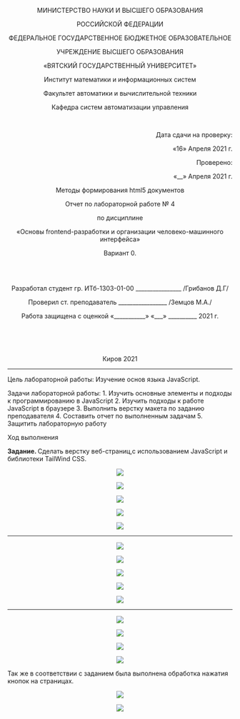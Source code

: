 <p align=center>МИНИСТЕРСТВО НАУКИ И ВЫСШЕГО ОБРАЗОВАНИЯ
<p align=center>РОССИЙСКОЙ ФЕДЕРАЦИИ
<p align=center>ФЕДЕРАЛЬНОЕ ГОСУДАРСТВЕННОЕ БЮДЖЕТНОЕ ОБРАЗОВАТЕЛЬНОЕ
<p align=center>УЧРЕЖДЕНИЕ ВЫСШЕГО ОБРАЗОВАНИЯ
<p align=center>«ВЯТСКИЙ ГОСУДАРСТВЕННЫЙ УНИВЕРСИТЕТ»
<p align=center>Институт математики и информационных систем
<p align=center>Факультет автоматики и вычислительной техники
<p align=center>Кафедра систем автоматизации управления
<p><br>
<p align=right>Дата сдачи на проверку:
<p align=right>«16» Апреля 2021 г.
<p align=right>Проверено:
<p align=right>«__» Апреля 2021 г.

<p align=center>Методы формирования html5 документов
<p align=center>Отчет по лабораторной работе № 4
<p align=center>по дисциплине
<p align=center>«Основы frontend-разработки и организации человеко-машинного интерфейса»
<p align=center>Вариант 0.
<p><br><br>
<p align=center>Разработал студент гр. ИТб-1303-01-00 ________________ /Грибанов Д.Г/
<p align=center>Проверил ст. преподаватель _________________ /Земцов М.А./
<p align=center>Работа защищена с оценкой	«___________» «___» __________ 2021 г.
<p><br><br><br>
<p align=center>Киров 2021  

---
<p> Цель лабораторной работы: Изучение основ языка JavaScript.
<p> Задачи лабораторной работы:  
1. Изучить основные элементы и подходы к программированию в JavaScript
2. Изучить подходы к работе JavaScript в браузере
3. Выполнить верстку макета по заданию преподавателя
4. Составить отчет по выполненным задачам
5. Защитить лабораторную работу

<p>Ход выполнения  
<p> <b>Задание. </b>Сделать верстку веб-страниц,с использованием JavaScript и библиотеки TailWind CSS.
<p align=center><img src=../Basic-frontend-dev-labs/img15.png>
<p align=center><img src=../Basic-frontend-dev-labs/img16.png>
<p align=center><img src=../Basic-frontend-dev-labs/img17.png>
<p align=center><img src=../Basic-frontend-dev-labs/img18.png>
<p align=center><img src=../Basic-frontend-dev-labs/img19.png>

---

<p align=center><img src=../Basic-frontend-dev-labs/img20.png>
<p align=center><img src=../Basic-frontend-dev-labs/img21.png>
<p align=center><img src=../Basic-frontend-dev-labs/img22.png>
<p align=center><img src=../Basic-frontend-dev-labs/img23.png>
<p align=center><img src=../Basic-frontend-dev-labs/img27.png>

---

<p align=center><img src=../Basic-frontend-dev-labs/img24.png>
<p align=center><img src=../Basic-frontend-dev-labs/img25.png>
<p align=center><img src=../Basic-frontend-dev-labs/img26.png>
<p align=center><img src=../Basic-frontend-dev-labs/img27.png>


Так же в соответствии с заданием была выполнена обработка нажатия кнопок на страницах.
<p align=center><img src=../Basic-frontend-dev-labs/img28.png>
<p align=center><img src=../Basic-frontend-dev-labs/img29.png>